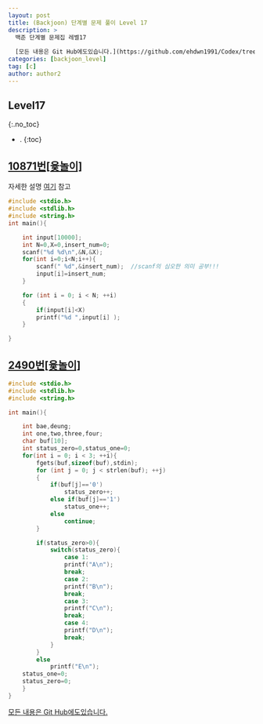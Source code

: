 ```yaml
---
layout: post
title: (Backjoon) 단계별 문제 풀이 Level 17
description: >
  백준 단계별 문제집 레벨17  
  
  [모든 내용은 Git Hub에도있습니다.](https://github.com/ehdwn1991/Codex/tree/master/backjoon/Level_17)
categories: [backjoon_level]
tag: [c]
author: author2
---
```

## Level17
{:.no_toc}
* . 
{:toc}
## [10871번[윷놀이]](https://www.acmicpc.net/problem/2490)
자세한 설명 [여기](2018-05-18-backjoon-Level4.md) 참고
```c
#include <stdio.h>
#include <stdlib.h>
#include <string.h>
int main(){

	int input[10000];
	int N=0,X=0,insert_num=0;
	scanf("%d %d\n",&N,&X);
	for(int i=0;i<N;i++){
		scanf(" %d",&insert_num);  //scanf의 심오한 의미 공부!!!
		input[i]=insert_num;
	}

	for (int i = 0; i < N; ++i)
	{
		if(input[i]<X)
		printf("%d ",input[i] );
	}

}
```

## [2490번[윷놀이]](https://www.acmicpc.net/problem/2490)
```c
#include <stdio.h>
#include <stdlib.h>
#include <string.h>

int main(){

	int bae,deung;
	int one,two,three,four;
	char buf[10];
	int status_zero=0,status_one=0;
	for(int i = 0; i < 3; ++i){
		fgets(buf,sizeof(buf),stdin);
		for (int j = 0; j < strlen(buf); ++j)
		{
			if(buf[j]=='0')
				status_zero++;
			else if(buf[j]=='1')
				status_one++;
			else
				continue;
		}

		if(status_zero>0){
			switch(status_zero){
				case 1:
				printf("A\n");
				break;
				case 2:
				printf("B\n");
				break;
				case 3:
				printf("C\n");
				break;
				case 4:
				printf("D\n");
				break;
			}
		}
		else
			printf("E\n");
	status_one=0;
	status_zero=0;
	}
}
```
[모든 내용은 Git Hub에도있습니다.](https://github.com/ehdwn1991/Codex/tree/master/backjoon/Level_17)